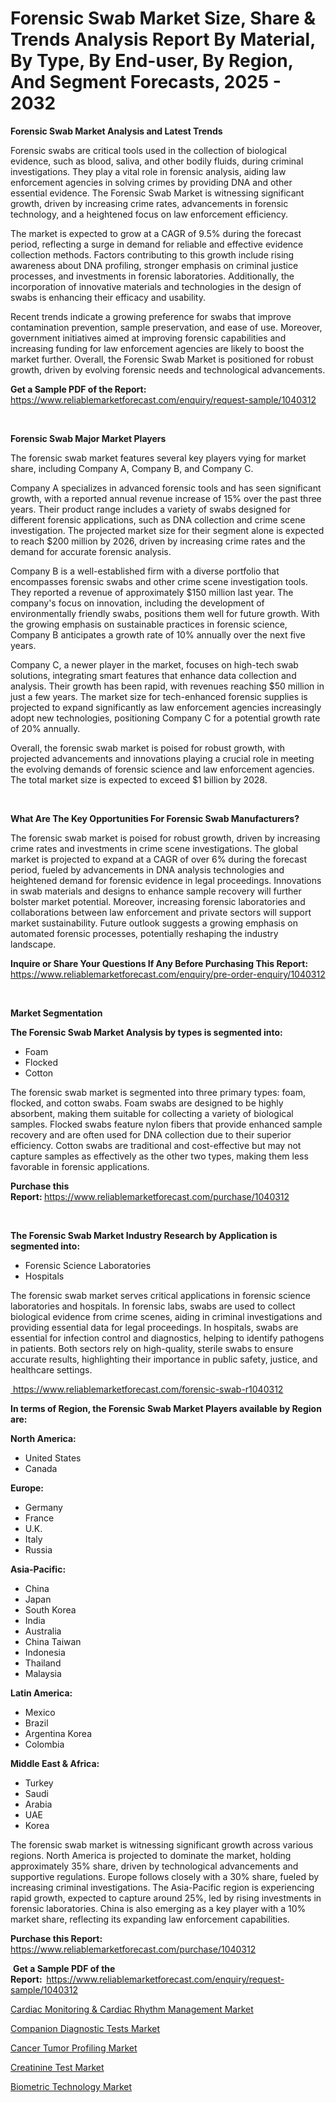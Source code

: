 <p><h1>Forensic Swab Market Size, Share & Trends Analysis Report By Material, By Type, By End-user, By Region, And Segment Forecasts, 2025 - 2032</h1></p><p><strong>Forensic Swab Market Analysis and Latest Trends</strong></p>
<p><p>Forensic swabs are critical tools used in the collection of biological evidence, such as blood, saliva, and other bodily fluids, during criminal investigations. They play a vital role in forensic analysis, aiding law enforcement agencies in solving crimes by providing DNA and other essential evidence. The Forensic Swab Market is witnessing significant growth, driven by increasing crime rates, advancements in forensic technology, and a heightened focus on law enforcement efficiency.</p><p>The market is expected to grow at a CAGR of 9.5% during the forecast period, reflecting a surge in demand for reliable and effective evidence collection methods. Factors contributing to this growth include rising awareness about DNA profiling, stronger emphasis on criminal justice processes, and investments in forensic laboratories. Additionally, the incorporation of innovative materials and technologies in the design of swabs is enhancing their efficacy and usability.</p><p>Recent trends indicate a growing preference for swabs that improve contamination prevention, sample preservation, and ease of use. Moreover, government initiatives aimed at improving forensic capabilities and increasing funding for law enforcement agencies are likely to boost the market further. Overall, the Forensic Swab Market is positioned for robust growth, driven by evolving forensic needs and technological advancements.</p></p>
<p><strong>Get a Sample PDF of the Report:&nbsp;</strong> <a href="https://www.reliablemarketforecast.com/enquiry/request-sample/1040312?utm_campaign=2011&utm_medium=2&utm_source=Github&utm_content=ia&utm_term=03032025&utm_id=forensic-swab">https://www.reliablemarketforecast.com/enquiry/request-sample/1040312</a></p>
<p>&nbsp;</p>
<p><strong>Forensic Swab Major Market Players</strong></p>
<p><p>The forensic swab market features several key players vying for market share, including Company A, Company B, and Company C. </p><p>Company A specializes in advanced forensic tools and has seen significant growth, with a reported annual revenue increase of 15% over the past three years. Their product range includes a variety of swabs designed for different forensic applications, such as DNA collection and crime scene investigation. The projected market size for their segment alone is expected to reach $200 million by 2026, driven by increasing crime rates and the demand for accurate forensic analysis.</p><p>Company B is a well-established firm with a diverse portfolio that encompasses forensic swabs and other crime scene investigation tools. They reported a revenue of approximately $150 million last year. The company's focus on innovation, including the development of environmentally friendly swabs, positions them well for future growth. With the growing emphasis on sustainable practices in forensic science, Company B anticipates a growth rate of 10% annually over the next five years.</p><p>Company C, a newer player in the market, focuses on high-tech swab solutions, integrating smart features that enhance data collection and analysis. Their growth has been rapid, with revenues reaching $50 million in just a few years. The market size for tech-enhanced forensic supplies is projected to expand significantly as law enforcement agencies increasingly adopt new technologies, positioning Company C for a potential growth rate of 20% annually.</p><p>Overall, the forensic swab market is poised for robust growth, with projected advancements and innovations playing a crucial role in meeting the evolving demands of forensic science and law enforcement agencies. The total market size is expected to exceed $1 billion by 2028.</p></p>
<p>&nbsp;</p>
<p><strong>What Are The Key Opportunities For Forensic Swab Manufacturers?</strong></p>
<p><p>The forensic swab market is poised for robust growth, driven by increasing crime rates and investments in crime scene investigations. The global market is projected to expand at a CAGR of over 6% during the forecast period, fueled by advancements in DNA analysis technologies and heightened demand for forensic evidence in legal proceedings. Innovations in swab materials and designs to enhance sample recovery will further bolster market potential. Moreover, increasing forensic laboratories and collaborations between law enforcement and private sectors will support market sustainability. Future outlook suggests a growing emphasis on automated forensic processes, potentially reshaping the industry landscape.</p></p>
<p><strong>Inquire or Share Your Questions If Any Before Purchasing This Report:</strong> <a href="https://www.reliablemarketforecast.com/enquiry/pre-order-enquiry/1040312?utm_campaign=2011&utm_medium=2&utm_source=Github&utm_content=ia&utm_term=03032025&utm_id=forensic-swab">https://www.reliablemarketforecast.com/enquiry/pre-order-enquiry/1040312</a></p>
<p>&nbsp;</p>
<p><strong>Market Segmentation</strong></p>
<p><strong>The Forensic Swab Market Analysis by types is segmented into:</strong></p>
<p><ul><li>Foam</li><li>Flocked</li><li>Cotton</li></ul></p>
<p><p>The forensic swab market is segmented into three primary types: foam, flocked, and cotton swabs. Foam swabs are designed to be highly absorbent, making them suitable for collecting a variety of biological samples. Flocked swabs feature nylon fibers that provide enhanced sample recovery and are often used for DNA collection due to their superior efficiency. Cotton swabs are traditional and cost-effective but may not capture samples as effectively as the other two types, making them less favorable in forensic applications.</p></p>
<p><strong>Purchase this Report:&nbsp;</strong><a href="https://www.reliablemarketforecast.com/purchase/1040312?utm_campaign=2011&utm_medium=2&utm_source=Github&utm_content=ia&utm_term=03032025&utm_id=forensic-swab">https://www.reliablemarketforecast.com/purchase/1040312</a></p>
<p>&nbsp;</p>
<p><strong>The Forensic Swab Market Industry Research by Application is segmented into:</strong></p>
<p><ul><li>Forensic Science Laboratories</li><li>Hospitals</li></ul></p>
<p><p>The forensic swab market serves critical applications in forensic science laboratories and hospitals. In forensic labs, swabs are used to collect biological evidence from crime scenes, aiding in criminal investigations and providing essential data for legal proceedings. In hospitals, swabs are essential for infection control and diagnostics, helping to identify pathogens in patients. Both sectors rely on high-quality, sterile swabs to ensure accurate results, highlighting their importance in public safety, justice, and healthcare settings.</p></p>
<p><a href="https://www.reliablemarketforecast.com/forensic-swab-r1040312?utm_campaign=2011&utm_medium=2&utm_source=Github&utm_content=ia&utm_term=03032025&utm_id=forensic-swab">&nbsp;https://www.reliablemarketforecast.com/forensic-swab-r1040312</a></p>
<p><strong>In terms of Region, the Forensic Swab Market Players available by Region are:</strong></p>
<p>
    <p> <strong> North America: </strong>
        <ul>
            <li>United States</li>
            <li>Canada</li>
        </ul>
        </p> 
    <p> <strong> Europe: </strong>
        <ul>
            <li>Germany</li>
            <li>France</li>
            <li>U.K.</li>
            <li>Italy</li>
            <li>Russia</li>
        </ul>
        </p> 
    <p> <strong> Asia-Pacific: </strong>
        <ul>
            <li>China</li>
            <li>Japan</li>
            <li>South Korea</li>
            <li>India</li>
            <li>Australia</li>
            <li>China Taiwan</li>
            <li>Indonesia</li>
            <li>Thailand</li>
            <li>Malaysia</li>
        </ul>
        </p> 
    <p> <strong> Latin America: </strong>
        <ul>
            <li>Mexico</li>
            <li>Brazil</li>
            <li>Argentina Korea</li>
            <li>Colombia</li>
        </ul>
        </p> 
    <p> <strong> Middle East & Africa: </strong>
        <ul>
            <li>Turkey</li>
            <li>Saudi</li>
            <li>Arabia</li>
            <li>UAE</li>
            <li>Korea</li>
        </ul>
    </p>
    </p>
<p><p>The forensic swab market is witnessing significant growth across various regions. North America is projected to dominate the market, holding approximately 35% share, driven by technological advancements and supportive regulations. Europe follows closely with a 30% share, fueled by increasing criminal investigations. The Asia-Pacific region is experiencing rapid growth, expected to capture around 25%, led by rising investments in forensic laboratories. China is also emerging as a key player with a 10% market share, reflecting its expanding law enforcement capabilities.</p></p>
<p><strong>Purchase this Report: </strong><a href="https://www.reliablemarketforecast.com/purchase/1040312?utm_campaign=2011&utm_medium=2&utm_source=Github&utm_content=ia&utm_term=03032025&utm_id=forensic-swab">https://www.reliablemarketforecast.com/purchase/1040312</a></p>
<p>&nbsp;<strong>Get a Sample PDF of the Report:&nbsp;&nbsp;</strong><a href="https://www.reliablemarketforecast.com/enquiry/request-sample/1040312?utm_campaign=2011&utm_medium=2&utm_source=Github&utm_content=ia&utm_term=03032025&utm_id=forensic-swab">https://www.reliablemarketforecast.com/enquiry/request-sample/1040312</a></p>
<p><strong></strong></p>
<p><p><a href="https://github.com/arionmp/Market-Research-Report-List-5/blob/main/cardiac-monitoring-cardiac-rhythm-management-market.md?utm_campaign=2011&utm_medium=2&utm_source=Github&utm_content=ia&utm_term=03032025&utm_id=forensic-swab">Cardiac Monitoring & Cardiac Rhythm Management Market</a></p><p><a href="https://github.com/vimar16th/Market-Research-Report-List-7/blob/main/companion-diagnostic-tests-market.md?utm_campaign=2011&utm_medium=2&utm_source=Github&utm_content=ia&utm_term=03032025&utm_id=forensic-swab">Companion Diagnostic Tests Market</a></p><p><a href="https://github.com/moratronak3q/Market-Research-Report-List-1/blob/main/cancer-tumor-profiling-market.md?utm_campaign=2011&utm_medium=2&utm_source=Github&utm_content=ia&utm_term=03032025&utm_id=forensic-swab">Cancer Tumor Profiling Market</a></p><p><a href="https://github.com/luckyshygirl/Market-Research-Report-List-7/blob/main/creatinine-test-market.md?utm_campaign=2011&utm_medium=2&utm_source=Github&utm_content=ia&utm_term=03032025&utm_id=forensic-swab">Creatinine Test Market</a></p><p><a href="https://github.com/reahmmunises/Market-Research-Report-List-1/blob/main/biometric-technology-market.md?utm_campaign=2011&utm_medium=2&utm_source=Github&utm_content=ia&utm_term=03032025&utm_id=forensic-swab">Biometric Technology Market</a></p></p>